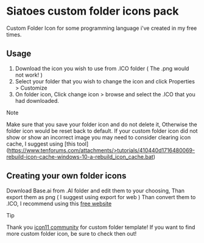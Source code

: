 # Siatoes custom folder icons pack
Custom Folder Icon for some programming language i've created in my free times.
## Usage
1. Download the icon you wish to use from .ICO folder ( The .png would not work! )
2. Select your folder that you wish to change the icon and click Properties > Customize
3. On folder icon, Click change icon > browse and select the .ICO that you had downloaded.
>[!NOTE]
>Make sure that you save your folder icon and do not delete it, Otherwise the folder icon would be reset back to default.
>If your custom folder icon did not show or show an incorrect image you may need to consider clearing icon cache, I suggest using [this tool] (https://www.tenforums.com/attachments/>tutorials/410440d1716480069-rebuild-icon-cache-windows-10-a-rebuild_icon_cache.bat)
## Creating your own folder icons
Download Base.ai from .AI folder and edit them to your choosing, Than export them as png ( I suggest using export for web ) Than convert them to .ICO, I recommend using this [free website](https://www.icoconverter.com/)
>[!TIP]
>Thank you [icon11 community](https://github.com/icon11-community/Folder11) for custom folder template! If you want to find more custom folder icon, be sure to check then out!

